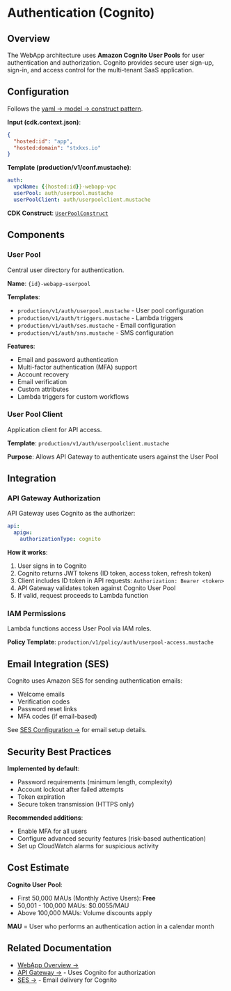 # Authentication (Cognito)

## Overview

The WebApp architecture uses **Amazon Cognito User Pools** for user authentication and authorization. Cognito provides secure user sign-up, sign-in, and access control for the multi-tenant SaaS application.

## Configuration

Follows the [yaml → model → construct pattern](/getting-started/concepts.md).

**Input (cdk.context.json)**:
```json
{
  "hosted:id": "app",
  "hosted:domain": "stxkxs.io"
}
```

**Template (production/v1/conf.mustache)**:
```yaml
auth:
  vpcName: {{hosted:id}}-webapp-vpc
  userPool: auth/userpool.mustache
  userPoolClient: auth/userpoolclient.mustache
```

**CDK Construct**: [`UserPoolConstruct`](https://github.com/fast-ish/cdk-common/blob/main/src/main/java/fasti/sh/execute/aws/cognito/UserPoolConstruct.java)

## Components

### User Pool

Central user directory for authentication.

**Name**: `{id}-webapp-userpool`

**Templates**:
- `production/v1/auth/userpool.mustache` - User pool configuration
- `production/v1/auth/triggers.mustache` - Lambda triggers
- `production/v1/auth/ses.mustache` - Email configuration
- `production/v1/auth/sns.mustache` - SMS configuration

**Features**:
- Email and password authentication
- Multi-factor authentication (MFA) support
- Account recovery
- Email verification
- Custom attributes
- Lambda triggers for custom workflows

### User Pool Client

Application client for API access.

**Template**: `production/v1/auth/userpoolclient.mustache`

**Purpose**: Allows API Gateway to authenticate users against the User Pool

## Integration

### API Gateway Authorization

API Gateway uses Cognito as the authorizer:

```yaml
api:
  apigw:
    authorizationType: cognito
```

**How it works**:
1. User signs in to Cognito
2. Cognito returns JWT tokens (ID token, access token, refresh token)
3. Client includes ID token in API requests: `Authorization: Bearer <token>`
4. API Gateway validates token against Cognito User Pool
5. If valid, request proceeds to Lambda function

### IAM Permissions

Lambda functions access User Pool via IAM roles.

**Policy Template**: `production/v1/policy/auth/userpool-access.mustache`

## Email Integration (SES)

Cognito uses Amazon SES for sending authentication emails:
- Welcome emails
- Verification codes
- Password reset links
- MFA codes (if email-based)

See [SES Configuration →](ses.md) for email setup details.

## Security Best Practices

**Implemented by default**:
- Password requirements (minimum length, complexity)
- Account lockout after failed attempts
- Token expiration
- Secure token transmission (HTTPS only)

**Recommended additions**:
- Enable MFA for all users
- Configure advanced security features (risk-based authentication)
- Set up CloudWatch alarms for suspicious activity

## Cost Estimate

**Cognito User Pool**:
- First 50,000 MAUs (Monthly Active Users): **Free**
- 50,001 - 100,000 MAUs: $0.0055/MAU
- Above 100,000 MAUs: Volume discounts apply

**MAU** = User who performs an authentication action in a calendar month

## Related Documentation

- [WebApp Overview →](overview.md)
- [API Gateway →](api-gateway.md) - Uses Cognito for authorization
- [SES →](ses.md) - Email delivery for Cognito
